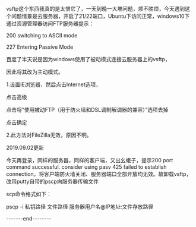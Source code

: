 vsftp这个东西我真的是太恨它了，一天到晚一大堆问题，烦不胜烦，今天遇到这个问题情景是云服务器，开启了21/22端口，Ubuntu下访问正常，windows10下通过资源管理器访问FTP服务器提示：  

200 switching to ASCII mode  

227 Entering Passive Mode  

百度了半天说是因为windows使用了被动模式连接云服务器上的vsftp，  

因此将其改为主动模式。  

1.设置IE浏览器，然后点击Internet选项，  

点击高级  

点击将“使用被动FTP（用于防火墙和DSL调制解调器的兼容）”选项去掉  

点击确定  

2.此方法对FileZilla无效，原因不明。  

2019.09.02更新  

今天再登录，同样的服务器，同样的客户端，又出幺蛾子，提示200 port command successful. consider using pasv 425 failed to establish connection，将客户端防火墙关闭、服务器端口全部开放均无效。故卸载vsftp，改用putty自带的pscp向服务器传输文件  

scp命令格式如下：  

pscp -i 私钥路径 文件路径 服务器用户名@IP地址:文件存放路径  

-------end--------

